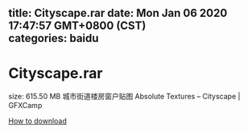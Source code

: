 
title: Cityscape.rar
date: Mon Jan 06 2020 17:47:57 GMT+0800 (CST)    
categories: baidu
---

# Cityscape.rar
size: 615.50 MB
 城市街道楼房窗户贴图 Absolute Textures – Cityscape | GFXCamp
 

[How to download](https://bpcam.bemobtrk.com/go/2ceec3aa-1ca2-46d6-b9ff-aaa5c184517c?jno=3388)